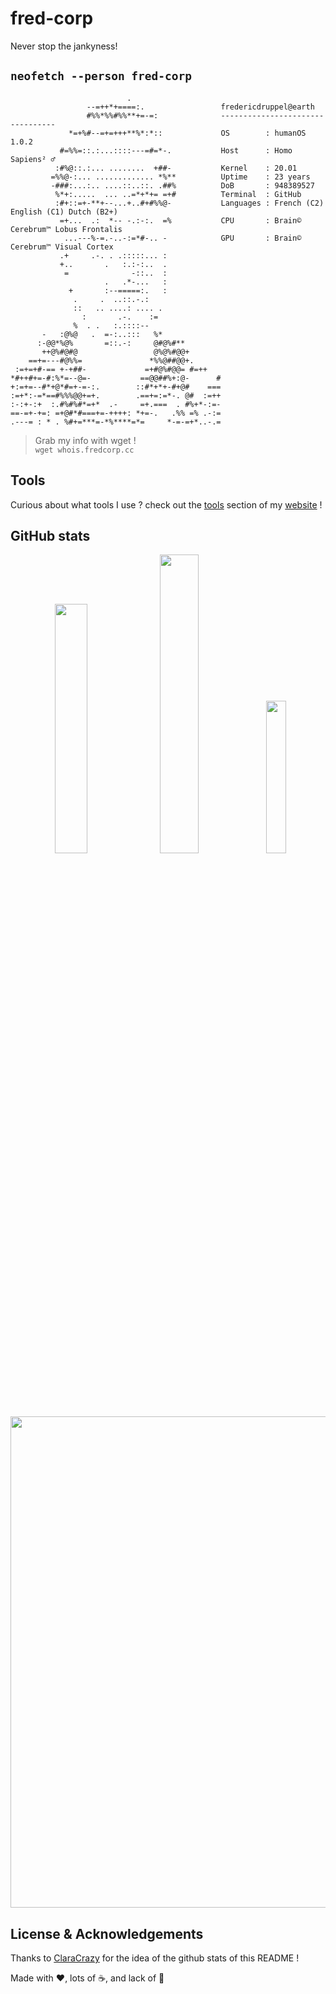# fred-corp

Never stop the jankyness!

## ```neofetch --person fred-corp```

```text
                          .                    
                 --=++*+====:.                 fredericdruppel@earth 
                 #%%*%%#%%**+=-=:              --------------------------------- 
             *=+%#--=+=+++**%*:*::             OS        : humanOS 1.0.2
           #=%%=::.:...::::---=#=*-.           Host      : Homo Sapiens² ♂
          :#%@::.:... ........  +##-           Kernel    : 20.01
         =%%@-:... ............. *%**          Uptime    : 23 years
         -###:...:.. ....::..::. .##%          DoB       : 948389527
          %*+:.....  ... ..=*+*+= =+#          Terminal  : GitHub
          :#+::=+-**+--...+..#+#%%@-           Languages : French (C2) English (C1) Dutch (B2+)
           =+...  .:  *-- -.:-:.  =%           CPU       : Brain© Cerebrum™ Lobus Frontalis
            ...---%-=.-..-:=*#-.. -            GPU       : Brain© Cerebrum™ Visual Cortex
           .+     .-. . .:::::... :            
           +..       .   :.:-:..  .            
            =              -::..  :            
                     .   .*-...   :            
             +       :--=====:.   :            
              .     .  ..::.-.:                
              ::   .. ....: .... .             
                :       .-.    :=              
              %  . .   :.::::--                
       -   :@%@   .  =-:..:::   %*             
      :-@@*%@%       =::.-:     @#@%#**        
       ++@%#@#@                 @%@%#@@+       
    ==+=---#@%%=               *%%@##@@+.      
 :=+=+#-== +-+##-             =+#@%#@@= #=++   
*#++#+=-#:%*=--@=-           ==@@##%+:@-      #
+:=+=--#*+@*#=+-=-:.        ::#*+*+-#+@#    ===
:=+*:-=*==#%%%@@+=+.        .==+=:=*-. @#  :=++
:-:+-:+  :.#%#%#*=+*  .-     =+.===  . #%+*-:=-
==-=+-+=: =+@#*#===+=-++++: *+=-.   .%% =% .-:=
.---= : * . %#+=***=-*%****=*=     *-=-=+*..-.=
```

> Grab my info with wget !  
> ```wget whois.fredcorp.cc```

## Tools

Curious about what tools I use ? check out the [tools](https://fredcorp.cc/tools) section of my [website](https://fredcorp.cc) !

## GitHub stats

<p align="center">
  <img src="https://github-readme-stats.vercel.app/api?username=fred-corp&theme=dark&hide_border=false&include_all_commits=false&count_private=true" width="32%">
  <img src="https://github-readme-streak-stats.herokuapp.com/?user=fred-corp&theme=dark&hide_border=false" width="35%">
  <img src="https://github-readme-stats.vercel.app/api/top-langs/?username=fred-corp&theme=dark&hide_border=false&include_all_commits=false&count_private=true&layout=compact" width="25%">
</p>

<p align="center">
  <img src="https://github-profile-trophy.vercel.app/?username=fred-corp&theme=merko&no-frame=false&no-bg=false&margin-w=4&rank=-C" width="786">
</p>

## License & Acknowledgements

Thanks to [ClaraCrazy](https://github.com/ClaraCrazy/) for the idea of the github stats of this README !

Made with ❤️, lots of ☕️, and lack of 🛌